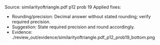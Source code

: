Source: similarityoftriangle.pdf p12 prob 19
Applied fixes:
- Rounding/precision: Decimal answer without stated rounding; verify required precision.
- Suggestion: State required precision and round accordingly.
- Evidence: ./review_out/evidence/similarityoftriangle.pdf_p12_prob19_bottom.png